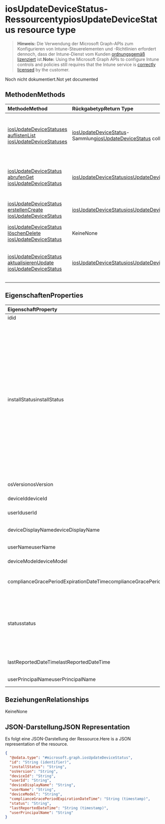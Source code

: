 # <a name="iosupdatedevicestatus-resource-type"></a><span data-ttu-id="d43a4-101">iosUpdateDeviceStatus-Ressourcentyp</span><span class="sxs-lookup"><span data-stu-id="d43a4-101">iosUpdateDeviceStatus resource type</span></span>

> <span data-ttu-id="d43a4-102">**Hinweis:** Die Verwendung der Microsoft Graph-APIs zum Konfigurieren von Intune-Steuerelementen und -Richtlinien erfordert dennoch, dass der Intune-Dienst vom Kunden [ordnungsgemäß lizenziert](https://go.microsoft.com/fwlink/?linkid=839381) ist.</span><span class="sxs-lookup"><span data-stu-id="d43a4-102">**Note:** Using the Microsoft Graph APIs to configure Intune controls and policies still requires that the Intune service is [correctly licensed](https://go.microsoft.com/fwlink/?linkid=839381) by the customer.</span></span>

<span data-ttu-id="d43a4-103">Noch nicht dokumentiert.</span><span class="sxs-lookup"><span data-stu-id="d43a4-103">Not yet documented</span></span>
## <a name="methods"></a><span data-ttu-id="d43a4-104">Methoden</span><span class="sxs-lookup"><span data-stu-id="d43a4-104">Methods</span></span>
|<span data-ttu-id="d43a4-105">Methode</span><span class="sxs-lookup"><span data-stu-id="d43a4-105">Method</span></span>|<span data-ttu-id="d43a4-106">Rückgabetyp</span><span class="sxs-lookup"><span data-stu-id="d43a4-106">Return Type</span></span>|<span data-ttu-id="d43a4-107">Beschreibung</span><span class="sxs-lookup"><span data-stu-id="d43a4-107">Description</span></span>|
|:---|:---|:---|
|[<span data-ttu-id="d43a4-108">iosUpdateDeviceStatuses auflisten</span><span class="sxs-lookup"><span data-stu-id="d43a4-108">List iosUpdateDeviceStatuses</span></span>](../api/intune_deviceconfig_iosupdatedevicestatus_list.md)|<span data-ttu-id="d43a4-109">[iosUpdateDeviceStatus](../resources/intune_deviceconfig_iosupdatedevicestatus.md)-Sammlung</span><span class="sxs-lookup"><span data-stu-id="d43a4-109">[iosUpdateDeviceStatus](../resources/intune_deviceconfig_iosupdatedevicestatus.md) collection</span></span>|<span data-ttu-id="d43a4-110">Auflisten von Eigenschaften und Beziehungen der [iosUpdateDeviceStatus](../resources/intune_deviceconfig_iosupdatedevicestatus.md)-Objekte.</span><span class="sxs-lookup"><span data-stu-id="d43a4-110">List properties and relationships of the [iosUpdateDeviceStatus](../resources/intune_deviceconfig_iosupdatedevicestatus.md) objects.</span></span>|
|[<span data-ttu-id="d43a4-111">iosUpdateDeviceStatus abrufen</span><span class="sxs-lookup"><span data-stu-id="d43a4-111">Get iosUpdateDeviceStatus</span></span>](../api/intune_deviceconfig_iosupdatedevicestatus_get.md)|[<span data-ttu-id="d43a4-112">iosUpdateDeviceStatus</span><span class="sxs-lookup"><span data-stu-id="d43a4-112">iosUpdateDeviceStatus</span></span>](../resources/intune_deviceconfig_iosupdatedevicestatus.md)|<span data-ttu-id="d43a4-113">Lesen von Eigenschaften und Beziehungen des [iosUpdateDeviceStatus](../resources/intune_deviceconfig_iosupdatedevicestatus.md)-Objekts.</span><span class="sxs-lookup"><span data-stu-id="d43a4-113">Read properties and relationships of the [iosUpdateDeviceStatus](../resources/intune_deviceconfig_iosupdatedevicestatus.md) object.</span></span>|
|[<span data-ttu-id="d43a4-114">iosUpdateDeviceStatus erstellen</span><span class="sxs-lookup"><span data-stu-id="d43a4-114">Create iosUpdateDeviceStatus</span></span>](../api/intune_deviceconfig_iosupdatedevicestatus_create.md)|[<span data-ttu-id="d43a4-115">iosUpdateDeviceStatus</span><span class="sxs-lookup"><span data-stu-id="d43a4-115">iosUpdateDeviceStatus</span></span>](../resources/intune_deviceconfig_iosupdatedevicestatus.md)|<span data-ttu-id="d43a4-116">Erstellen eines neuen [IosUpdateDeviceStatus](../resources/intune_deviceconfig_iosupdatedevicestatus.md)-Objekts.</span><span class="sxs-lookup"><span data-stu-id="d43a4-116">Create a new [iosUpdateDeviceStatus](../resources/intune_deviceconfig_iosupdatedevicestatus.md) object.</span></span>|
|[<span data-ttu-id="d43a4-117">iosUpdateDeviceStatus löschen</span><span class="sxs-lookup"><span data-stu-id="d43a4-117">Delete iosUpdateDeviceStatus</span></span>](../api/intune_deviceconfig_iosupdatedevicestatus_delete.md)|<span data-ttu-id="d43a4-118">Keine</span><span class="sxs-lookup"><span data-stu-id="d43a4-118">None</span></span>|<span data-ttu-id="d43a4-119">Löscht einen [iosUpdateDeviceStatus](../resources/intune_deviceconfig_iosupdatedevicestatus.md).</span><span class="sxs-lookup"><span data-stu-id="d43a4-119">Deletes a [iosUpdateDeviceStatus](../resources/intune_deviceconfig_iosupdatedevicestatus.md).</span></span>|
|[<span data-ttu-id="d43a4-120">iosUpdateDeviceStatus aktualisieren</span><span class="sxs-lookup"><span data-stu-id="d43a4-120">Update iosUpdateDeviceStatus</span></span>](../api/intune_deviceconfig_iosupdatedevicestatus_update.md)|[<span data-ttu-id="d43a4-121">iosUpdateDeviceStatus</span><span class="sxs-lookup"><span data-stu-id="d43a4-121">iosUpdateDeviceStatus</span></span>](../resources/intune_deviceconfig_iosupdatedevicestatus.md)|<span data-ttu-id="d43a4-122">Aktualisieren der Eigenschaften eines [iosUpdateDeviceStatus](../resources/intune_deviceconfig_iosupdatedevicestatus.md)-Objekts.</span><span class="sxs-lookup"><span data-stu-id="d43a4-122">Update the properties of a [iosUpdateDeviceStatus](../resources/intune_deviceconfig_iosupdatedevicestatus.md) object.</span></span>|

## <a name="properties"></a><span data-ttu-id="d43a4-123">Eigenschaften</span><span class="sxs-lookup"><span data-stu-id="d43a4-123">Properties</span></span>
|<span data-ttu-id="d43a4-124">Eigenschaft</span><span class="sxs-lookup"><span data-stu-id="d43a4-124">Property</span></span>|<span data-ttu-id="d43a4-125">Typ</span><span class="sxs-lookup"><span data-stu-id="d43a4-125">Type</span></span>|<span data-ttu-id="d43a4-126">Beschreibung</span><span class="sxs-lookup"><span data-stu-id="d43a4-126">Description</span></span>|
|:---|:---|:---|
|<span data-ttu-id="d43a4-127">id</span><span class="sxs-lookup"><span data-stu-id="d43a4-127">id</span></span>|<span data-ttu-id="d43a4-128">Zeichenfolge</span><span class="sxs-lookup"><span data-stu-id="d43a4-128">String</span></span>|<span data-ttu-id="d43a4-129">Schlüssel der Entität</span><span class="sxs-lookup"><span data-stu-id="d43a4-129">Key of the entity.</span></span>|
|<span data-ttu-id="d43a4-130">installStatus</span><span class="sxs-lookup"><span data-stu-id="d43a4-130">installStatus</span></span>|[<span data-ttu-id="d43a4-131">iosUpdatesInstallStatus</span><span class="sxs-lookup"><span data-stu-id="d43a4-131">iosUpdatesInstallStatus</span></span>](../resources/intune_deviceconfig_iosupdatesinstallstatus.md)|<span data-ttu-id="d43a4-132">Installationsstatus des Richtlinienberichts.</span><span class="sxs-lookup"><span data-stu-id="d43a4-132">The installation status of the policy report.</span></span> <span data-ttu-id="d43a4-133">Mögliche Werte sind: `success`, `available`, `idle`, `unknown`, `downloading`, `downloadFailed`, `downloadRequiresComputer`, `downloadInsufficientSpace`, `downloadInsufficientPower`, `downloadInsufficientNetwork`, `installing`, `installInsufficientSpace`, `installInsufficientPower`, `installPhoneCallInProgress`, `installFailed`, `notSupportedOperation`, `sharedDeviceUserLoggedInError`.</span><span class="sxs-lookup"><span data-stu-id="d43a4-133">Possible values are: `success`, `available`, `idle`, `unknown`, `downloading`, `downloadFailed`, `downloadRequiresComputer`, `downloadInsufficientSpace`, `downloadInsufficientPower`, `downloadInsufficientNetwork`, `installing`, `installInsufficientSpace`, `installInsufficientPower`, `installPhoneCallInProgress`, `installFailed`, `notSupportedOperation`, `sharedDeviceUserLoggedInError`.</span></span>|
|<span data-ttu-id="d43a4-134">osVersion</span><span class="sxs-lookup"><span data-stu-id="d43a4-134">osVersion</span></span>|<span data-ttu-id="d43a4-135">Zeichenfolge</span><span class="sxs-lookup"><span data-stu-id="d43a4-135">String</span></span>|<span data-ttu-id="d43a4-136">Gemeldete Geräteversion</span><span class="sxs-lookup"><span data-stu-id="d43a4-136">The device version that is being reported.</span></span>|
|<span data-ttu-id="d43a4-137">deviceId</span><span class="sxs-lookup"><span data-stu-id="d43a4-137">deviceId</span></span>|<span data-ttu-id="d43a4-138">Zeichenfolge</span><span class="sxs-lookup"><span data-stu-id="d43a4-138">String</span></span>|<span data-ttu-id="d43a4-139">Gemeldete Geräte-ID</span><span class="sxs-lookup"><span data-stu-id="d43a4-139">The device id that is being reported.</span></span>|
|<span data-ttu-id="d43a4-140">userId</span><span class="sxs-lookup"><span data-stu-id="d43a4-140">userId</span></span>|<span data-ttu-id="d43a4-141">Zeichenfolge</span><span class="sxs-lookup"><span data-stu-id="d43a4-141">String</span></span>|<span data-ttu-id="d43a4-142">Gemeldete Benutzer-ID</span><span class="sxs-lookup"><span data-stu-id="d43a4-142">The User id that is being reported.</span></span>|
|<span data-ttu-id="d43a4-143">deviceDisplayName</span><span class="sxs-lookup"><span data-stu-id="d43a4-143">deviceDisplayName</span></span>|<span data-ttu-id="d43a4-144">Zeichenfolge</span><span class="sxs-lookup"><span data-stu-id="d43a4-144">String</span></span>|<span data-ttu-id="d43a4-145">Gerätename des DevicePolicyStatus</span><span class="sxs-lookup"><span data-stu-id="d43a4-145">Device name of the DevicePolicyStatus.</span></span>|
|<span data-ttu-id="d43a4-146">userName</span><span class="sxs-lookup"><span data-stu-id="d43a4-146">userName</span></span>|<span data-ttu-id="d43a4-147">Zeichenfolge</span><span class="sxs-lookup"><span data-stu-id="d43a4-147">String</span></span>|<span data-ttu-id="d43a4-148">Gemeldeter Benutzername</span><span class="sxs-lookup"><span data-stu-id="d43a4-148">The User Name that is being reported</span></span>|
|<span data-ttu-id="d43a4-149">deviceModel</span><span class="sxs-lookup"><span data-stu-id="d43a4-149">deviceModel</span></span>|<span data-ttu-id="d43a4-150">Zeichenfolge</span><span class="sxs-lookup"><span data-stu-id="d43a4-150">String</span></span>|<span data-ttu-id="d43a4-151">Gemeldetes Gerätemodell</span><span class="sxs-lookup"><span data-stu-id="d43a4-151">The device model that is being reported</span></span>|
|<span data-ttu-id="d43a4-152">complianceGracePeriodExpirationDateTime</span><span class="sxs-lookup"><span data-stu-id="d43a4-152">complianceGracePeriodExpirationDateTime</span></span>|<span data-ttu-id="d43a4-153">DateTimeOffset</span><span class="sxs-lookup"><span data-stu-id="d43a4-153">DateTimeOffset</span></span>|<span data-ttu-id="d43a4-154">Datum und Uhrzeit des Ablaufs der Karenzzeit für die Gerätekonformität</span><span class="sxs-lookup"><span data-stu-id="d43a4-154">The DateTime when device compliance grace period expires</span></span>|
|<span data-ttu-id="d43a4-155">status</span><span class="sxs-lookup"><span data-stu-id="d43a4-155">status</span></span>|[<span data-ttu-id="d43a4-156">complianceStatus</span><span class="sxs-lookup"><span data-stu-id="d43a4-156">complianceStatus</span></span>](../resources/intune_shared_compliancestatus.md)|<span data-ttu-id="d43a4-157">Konformitätsstatus des Richtlinienberichts.</span><span class="sxs-lookup"><span data-stu-id="d43a4-157">Compliance status of the policy report.</span></span> <span data-ttu-id="d43a4-158">Mögliche Werte sind: `unknown`, `notApplicable`, `compliant`, `remediated`, `nonCompliant`, `error`, `conflict` und `notAssigned`.</span><span class="sxs-lookup"><span data-stu-id="d43a4-158">Possible values are: `unknown`, `notApplicable`, `compliant`, `remediated`, `nonCompliant`, `error`, `conflict`, `notAssigned`.</span></span>|
|<span data-ttu-id="d43a4-159">lastReportedDateTime</span><span class="sxs-lookup"><span data-stu-id="d43a4-159">lastReportedDateTime</span></span>|<span data-ttu-id="d43a4-160">DateTimeOffset</span><span class="sxs-lookup"><span data-stu-id="d43a4-160">DateTimeOffset</span></span>|<span data-ttu-id="d43a4-161">Datum und Uhrzeit der letzten Änderung des Richtlinienberichts</span><span class="sxs-lookup"><span data-stu-id="d43a4-161">Last modified date time of the policy report.</span></span>|
|<span data-ttu-id="d43a4-162">userPrincipalName</span><span class="sxs-lookup"><span data-stu-id="d43a4-162">userPrincipalName</span></span>|<span data-ttu-id="d43a4-163">Zeichenfolge</span><span class="sxs-lookup"><span data-stu-id="d43a4-163">String</span></span>|<span data-ttu-id="d43a4-164">Benutzer-Prinzipalname</span><span class="sxs-lookup"><span data-stu-id="d43a4-164">UserPrincipalName.</span></span>|

## <a name="relationships"></a><span data-ttu-id="d43a4-165">Beziehungen</span><span class="sxs-lookup"><span data-stu-id="d43a4-165">Relationships</span></span>
<span data-ttu-id="d43a4-166">Keine</span><span class="sxs-lookup"><span data-stu-id="d43a4-166">None</span></span>
## <a name="json-representation"></a><span data-ttu-id="d43a4-167">JSON-Darstellung</span><span class="sxs-lookup"><span data-stu-id="d43a4-167">JSON Representation</span></span>
<span data-ttu-id="d43a4-168">Es folgt eine JSON-Darstellung der Ressource.</span><span class="sxs-lookup"><span data-stu-id="d43a4-168">Here is a JSON representation of the resource.</span></span>
<!-- {
  "blockType": "resource",
  "keyProperty": "id",
  "@odata.type": "microsoft.graph.iosUpdateDeviceStatus"
}
-->
``` json
{
  "@odata.type": "#microsoft.graph.iosUpdateDeviceStatus",
  "id": "String (identifier)",
  "installStatus": "String",
  "osVersion": "String",
  "deviceId": "String",
  "userId": "String",
  "deviceDisplayName": "String",
  "userName": "String",
  "deviceModel": "String",
  "complianceGracePeriodExpirationDateTime": "String (timestamp)",
  "status": "String",
  "lastReportedDateTime": "String (timestamp)",
  "userPrincipalName": "String"
}
```



